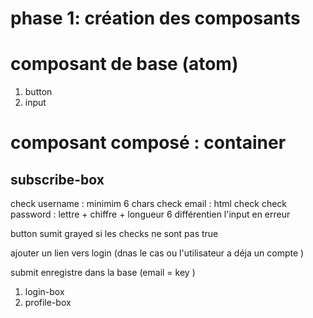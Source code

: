 # phase 1: création des composants

# composant de base (atom)
1. button
1. input


# composant composé : container
## subscribe-box

check username : minimim 6 chars
check email : html check
check password : lettre + chiffre + longueur 6
différentien l'input en erreur


button sumit grayed si les checks ne sont pas true 

ajouter un lien vers login (dnas le cas ou l'utilisateur a déja un compte )

submit enregistre dans la base (email = key )


1. login-box
1. profile-box

